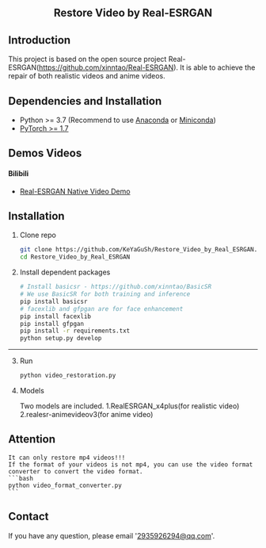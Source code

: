 ## <div align="center"><b>Restore Video by Real-ESRGAN</b></div>

## Introduction

This project is based on the open source project Real-ESRGAN(https://github.com/xinntao/Real-ESRGAN).
It is able to achieve the repair of both realistic videos and anime videos.

## Dependencies and Installation

- Python >= 3.7 (Recommend to use [Anaconda](https://www.anaconda.com/download/#linux) or [Miniconda](https://docs.conda.io/en/latest/miniconda.html))
- [PyTorch >= 1.7](https://pytorch.org/)

## Demos Videos

#### Bilibili

- [Real-ESRGAN Native Video Demo](https://www.bilibili.com/video/BV1ja41117zb)

## Installation

1. Clone repo

    ```bash
    git clone https://github.com/KeYaGuSh/Restore_Video_by_Real_ESRGAN.git
    cd Restore_Video_by_Real_ESRGAN
    ```

2. Install dependent packages

    ```bash
    # Install basicsr - https://github.com/xinntao/BasicSR
    # We use BasicSR for both training and inference
    pip install basicsr
    # facexlib and gfpgan are for face enhancement
    pip install facexlib
    pip install gfpgan
    pip install -r requirements.txt
    python setup.py develop
    ```

---

3. Run

    ```bash
    python video_restoration.py
    ```

4. Models
    
    Two models are included.
        1.RealESRGAN_x4plus(for realistic video)
        2.realesr-animevideov3(for anime video)

## Attention

    It can only restore mp4 videos!!!
    If the format of your videos is not mp4, you can use the video format converter to convert the video format.
    ```bash
    python video_format_converter.py
    ```

## Contact

If you have any question, please email '2935926294@qq.com'.

